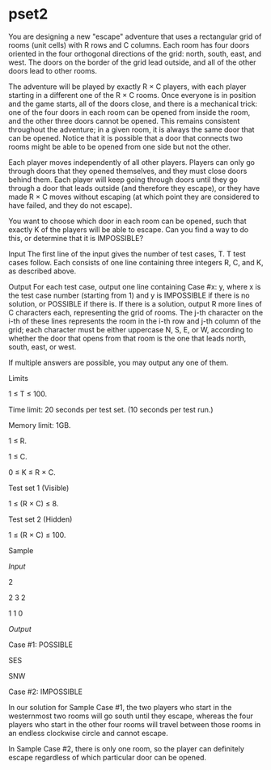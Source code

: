 # pset2

You are designing a new "escape" adventure that uses a rectangular grid of rooms (unit cells) with R rows and C columns. Each room has four doors oriented in the four orthogonal directions of the grid: north, south, east, and west. The doors on the border of the grid lead outside, and all of the other doors lead to other rooms.

The adventure will be played by exactly R × C players, with each player starting in a different one of the R × C rooms. Once everyone is in position and the game starts, all of the doors close, and there is a mechanical trick: one of the four doors in each room can be opened from inside the room, and the other three doors cannot be opened. This remains consistent throughout the adventure; in a given room, it is always the same door that can be opened. Notice that it is possible that a door that connects two rooms might be able to be opened from one side but not the other.

Each player moves independently of all other players. Players can only go through doors that they opened themselves, and they must close doors behind them. Each player will keep going through doors until they go through a door that leads outside (and therefore they escape), or they have made R × C moves without escaping (at which point they are considered to have failed, and they do not escape).

You want to choose which door in each room can be opened, such that exactly K of the players will be able to escape. Can you find a way to do this, or determine that it is IMPOSSIBLE?

Input
The first line of the input gives the number of test cases, T. T test cases follow. Each consists of one line containing three integers R, C, and K, as described above.

Output
For each test case, output one line containing Case #x: y, where x is the test case number (starting from 1) and y is IMPOSSIBLE if there is no solution, or POSSIBLE if there is. If there is a solution, output R more lines of C characters each, representing the grid of rooms. The j-th character on the i-th of these lines represents the room in the i-th row and j-th column of the grid; each character must be either uppercase N, S, E, or W, according to whether the door that opens from that room is the one that leads north, south, east, or west.

If multiple answers are possible, you may output any one of them.

Limits

1 ≤ T ≤ 100.

Time limit: 20 seconds per test set. (10 seconds per test run.)

Memory limit: 1GB.

1 ≤ R.

1 ≤ C.

0 ≤ K ≤ R × C.

Test set 1 (Visible)

1 ≤ (R × C) ≤ 8.

Test set 2 (Hidden)

1 ≤ (R × C) ≤ 100.

Sample

_Input_

2

2 3 2

1 1 0

_Output_

Case #1: POSSIBLE

SES

SNW

Case #2: IMPOSSIBLE


In our solution for Sample Case #1, the two players who start in the westernmost two rooms will go south until they escape, whereas the four players who start in the other four rooms will travel between those rooms in an endless clockwise circle and cannot escape.

In Sample Case #2, there is only one room, so the player can definitely escape regardless of which particular door can be opened.

